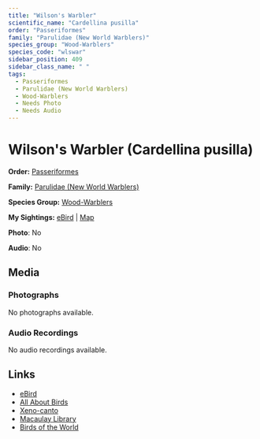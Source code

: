 ```yaml
---
title: "Wilson's Warbler"
scientific_name: "Cardellina pusilla"
order: "Passeriformes"
family: "Parulidae (New World Warblers)"
species_group: "Wood-Warblers"
species_code: "wlswar"
sidebar_position: 409
sidebar_class_name: " "
tags: 
  - Passeriformes
  - Parulidae (New World Warblers)
  - Wood-Warblers
  - Needs Photo
  - Needs Audio
---
```


# Wilson's Warbler (Cardellina pusilla)

**Order:** [Passeriformes](/tags/passeriformes)

**Family:** [Parulidae (New World Warblers)](/tags/parulidae-new-world-warblers)

**Species Group:** [Wood-Warblers](/tags/wood-warblers)

**My Sightings:** [eBird](https://ebird.org/lifelist?r=world&time=life&spp=wlswar) | [Map](/map?species_code=wlswar)

**Photo**: No 

**Audio**: No

## Media
### Photographs
No photographs available.

### Audio Recordings
No audio recordings available.

## Links
* [eBird](https://ebird.org/species/wlswar) 
* [All About Birds](https://www.allaboutbirds.org/guide/wlswar) 
* [Xeno-canto](https://www.xeno-canto.org/species/cardellina-pusilla) 
* [Macaulay Library](https://search.macaulaylibrary.org/catalog?taxonCode=wlswar&sort=rating_rank_desc)
* [Birds of the World](https://birdsoftheworld.org/bow/species/wlswar)
